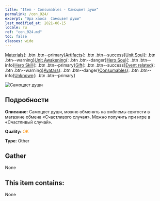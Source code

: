 ```yaml
---
title: "Item - Consumables - Самоцвет души"
permalink: /con_924/
excerpt: "Эра хаоса  Самоцвет души"
last_modified_at: 2021-06-15
locale: ru
ref: "con_924.md"
toc: false
classes: wide
---
```

 [Materials](/ItemsRU/){: .btn .btn--primary}[Artifacts](/ItemsRU/Artifacts/){: .btn .btn--success}[Unit Soul](/ItemsRU/UnitSoul/){: .btn .btn--warning}[Unit Awakening](/ItemsRU/UnitAwakening/){: .btn .btn--danger}[Hero Soul](/ItemsRU/HeroSoul/){: .btn .btn--info}[Hero Skill](/ItemsRU/HeroSkill/){: .btn .btn--primary}[Gift](/ItemsRU/Gift/){: .btn .btn--success}[Event related](/ItemsRU/Events/){: .btn .btn--warning}[Avatars](/ItemsRU/Avatars/){: .btn .btn--danger}[Consumables](/ItemsRU/Consumables/){: .btn .btn--info}[Unknown](/ItemsRU/Unknown/){: .btn .btn--primary}

 ![Самоцвет души](/images/t/i_40012.png)

## Подробности
 **Описание:** Самоцвет души, можно обменять на эмблемы святости в магазине обмена «Счастливого случая». Можно получить при игре в «Счастливый случай».

 **Quality:** <span style="color: #FF8C00">OK</span>

 **Type:** Other

## Gather

  None

## This item contains:

  None

